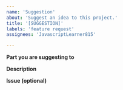 ```yaml
---
name: 'Suggestion'
about: 'Suggest an idea to this project.'
title: '[SUGGESTION]'
labels: 'feature request'
assignees: 'JavascriptLearner815'

---
```


**Part you are suggesting to**

**Description**

**Issue (optional)**

